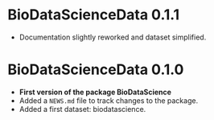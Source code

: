 # BioDataScienceData 0.1.1

* Documentation slightly reworked and dataset simplified.

# BioDataScienceData 0.1.0

* **First version of the package BioDataScience**
* Added a `NEWS.md` file to track changes to the package.
* Added a first dataset: biodatascience.
